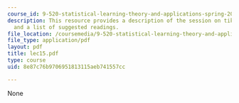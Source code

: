 ```yaml
---
course_id: 9-520-statistical-learning-theory-and-applications-spring-2006
description: This resource provides a description of the session on tikhonov regularization
  and a list of suggested readings.
file_location: /coursemedia/9-520-statistical-learning-theory-and-applications-spring-2006/8e87c76b9706951813115aeb741557cc_lec15.pdf
file_type: application/pdf
layout: pdf
title: lec15.pdf
type: course
uid: 8e87c76b9706951813115aeb741557cc

---
```

None